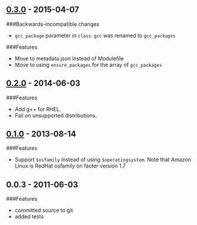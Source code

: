 ## [0.3.0] - 2015-04-07
###Backwards-incompatible changes
- `gcc_package` parameter in `class gcc` was renamed to `gcc_packages`

###Features
- Move to metadata.json instead of Modulefile
- Move to using `ensure_packages` for the array of `gcc_packages`

## [0.2.0] - 2014-06-03
###Features
- Add g++ for RHEL.
- Fail on unsupported distributions.

## [0.1.0] - 2013-08-14 
###Features
- Support `$osfamily` instead of using `$operatingsystem`. Note that
Amazon Linux is RedHat osfamily on facter version 1.7

## 0.0.3 - 2011-06-03
###Features
- committed source to git
- added tests

[0.1.0]: https://github.com/puppetlabs/puppetlabs-gcc/compare/0.0.3...0.1.0
[0.2.0]: https://github.com/puppetlabs/puppetlabs-gcc/compare/0.1.0...0.2.0
[0.3.0]: https://github.com/puppetlabs/puppetlabs-gcc/compare/0.2.0...0.3.0
